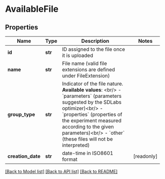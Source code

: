 # AvailableFile


## Properties
Name | Type | Description | Notes
------------ | ------------- | ------------- | -------------
**id** | **str** | ID assigned to the file once it is uploaded | 
**name** | **str** | File name (valid file extensions are defined under FileExtension) | 
**group_type** | **str** | Indicator of the file nature. **Available values**: &lt;br/&gt; - &#x60;parameters&#x60; (parameters suggested by the SDLabs optimizer)&lt;br/&gt; - &#x60;properties&#x60; (properties of the experiment measured according to the given parameters)&lt;br/&gt; - &#x60;other&#x60; (these files will not be interpreted) | 
**creation_date** | **str** | date-time in ISO8601 format | [readonly] 

[[Back to Model list]](../README.md#documentation-for-models) [[Back to API list]](../README.md#documentation-for-api-endpoints) [[Back to README]](../README.md)


